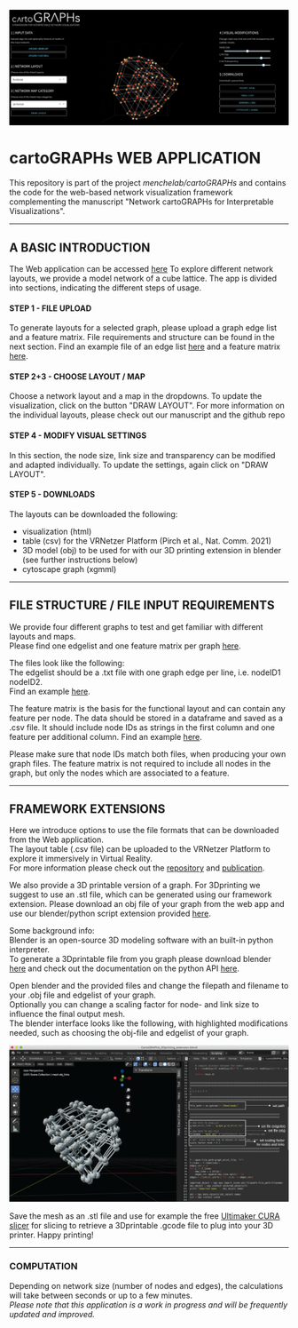 ![webapplication](cartoGRAPHs_app/img/theapp_cube.png)

# cartoGRAPHs WEB APPLICATION

This repository is part of the project *menchelab/cartoGRAPHs* and contains the code for the web-based network visualization framework complementing the manuscript "Network cartoGRAPHs for Interpretable Visualizations". 

---

## A BASIC INTRODUCTION 

The Web application can be accessed [here](http://cartographs.xyz/) 
To explore different network layouts, we provide a model network of a cube lattice. The app is divided into sections, indicating the different steps of usage. 

#### STEP 1 - FILE UPLOAD
To generate layouts for a selected graph, please upload a graph edge list and a feature matrix. File requirements and structure can be found in the next section. 
Find an example file of an edge list [here](input/zacharygraph_edgelist.txt) and a feature matrix [here](input/zacharygraph_featurematrix.csv).  

#### STEP 2+3 - CHOOSE LAYOUT / MAP
Choose a network layout and a map in the dropdowns. To update the visualization, click on the button "DRAW LAYOUT". 
For more information on the individual layouts, please check out our manuscript and the github repo 

#### STEP 4 - MODIFY VISUAL SETTINGS
In this section, the node size, link size and transparency can be modified and adapted individually. 
To update the settings, again click on "DRAW LAYOUT".

#### STEP 5 - DOWNLOADS
The layouts can be downloaded the following: 
+ visualization (html)
+ table (csv) for the VRNetzer Platform (Pirch et al., Nat. Comm. 2021)
+ 3D model (obj) to be used for with our 3D printing extension in blender (see further instructions below)
+ cytoscape graph (xgmml)

---

## FILE STRUCTURE / FILE INPUT REQUIREMENTS

We provide four different graphs to test and get familiar with different layouts and maps.  
Please find one edgelist and one feature matrix per graph [here](cartoGRAPHs_app/input).  

The files look like the following:  
The edgelist should be a .txt file with one graph edge per line, i.e. nodeID1 nodeID2.  
Find an example [here](cartoGRAPHs_app/img/edgelist.png).  

The feature matrix is the basis for the functional layout and can contain any feature per node. 
The data should be stored in a dataframe and saved as a .csv file. It should include node IDs as strings in the first column and one feature per additional column.
Find an example [here](cartoGRAPHs_app/img/features.png).  

Please make sure that node IDs match both files, when producing your own graph files. 
The feature matrix is not required to include all nodes in the graph, but only the nodes which are associated to a feature. 

---

## FRAMEWORK EXTENSIONS
Here we introduce options to use the file formats that can be downloaded from the Web application.  
The layout table (.csv file) can be uploaded to the VRNetzer Platform to explore it immersively in Virtual Reality.  
For more information please check out the [repository](https://github.com/menchelab/VRNetzer) and [publication](https://www.nature.com/articles/s41467-021-22570-w).  
  
We also provide a 3D printable version of a graph. For 3Dprinting we suggest to use an .stl file, which can be generated using our framework extension. 
Please download an obj file of your graph from the web app and use our blender/python script extension provided [here](cartoGRAPHs_app/3Dprint_extension).

Some background info:   
Blender is an open-source 3D modeling software with an built-in python interpreter.  
To generate a 3Dprintable file from you graph please download blender [here](https://www.blender.org/) and check out the documentation on the python API [here](https://docs.blender.org/api/current/info_overview.html#:~:text=Blender%20has%20an%20embedded%20Python,active%20while%20Blender%20is%20running.&text=Blender%20provides%20its%20Python%20modules,data%2C%20classes%2C%20and%20functions.).  

Open blender and the provided files and change the filepath and filename to your .obj file and edgelist of your graph.  
Optionally you can change a scaling factor for node- and link size to influence the final output mesh.  
The blender interface looks like the following, with highlighted modifications needed, such as choosing the obj-file and edgelist of your graph.   

![webapplication](cartoGRAPHs_app/img/blender_01.png)


Save the mesh as an .stl file and use for example the free [Ultimaker CURA slicer](https://ultimaker.com/software/ultimaker-cura) for slicing to retrieve a 3Dprintable .gcode file to plug into your 3D printer. Happy printing! 

---

### COMPUTATION
Depending on network size (number of nodes and edges), the calculations will take between seconds or up to a few minutes.  
*Please note that this application is a work in progress and will be frequently updated and improved.*   

